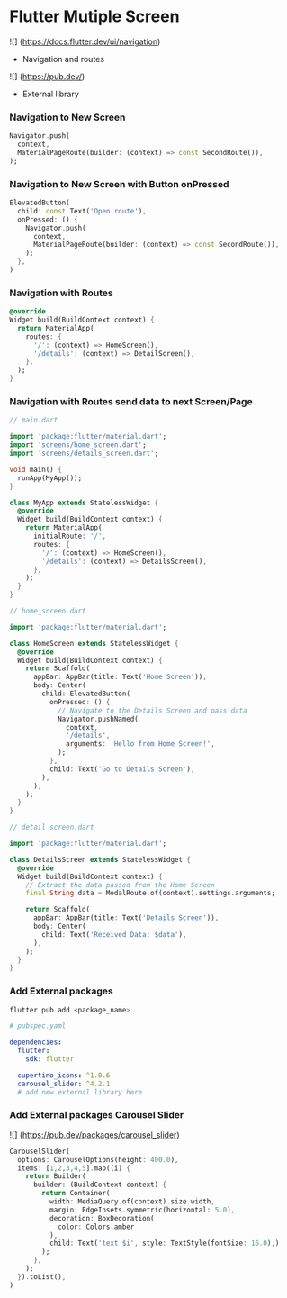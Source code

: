 # Flutter Mutiple Screen


![] (https://docs.flutter.dev/ui/navigation)
   - Navigation and routes

![] (https://pub.dev/)
   - External library



### Navigation to New Screen
```dart
Navigator.push(
  context,
  MaterialPageRoute(builder: (context) => const SecondRoute()),
);
```

### Navigation to New Screen with Button onPressed
```dart
ElevatedButton(
  child: const Text('Open route'),
  onPressed: () {
    Navigator.push(
      context,
      MaterialPageRoute(builder: (context) => const SecondRoute()),
    );
  },
)
```

### Navigation with Routes
```dart
@override
Widget build(BuildContext context) {
  return MaterialApp(
    routes: {
      '/': (context) => HomeScreen(),
      '/details': (context) => DetailScreen(),
    },
  );
}
```

### Navigation with Routes send data to next Screen/Page

```dart
// main.dart

import 'package:flutter/material.dart';
import 'screens/home_screen.dart';
import 'screens/details_screen.dart';

void main() {
  runApp(MyApp());
}

class MyApp extends StatelessWidget {
  @override
  Widget build(BuildContext context) {
    return MaterialApp(
      initialRoute: '/',
      routes: {
        '/': (context) => HomeScreen(),
        '/details': (context) => DetailsScreen(),
      },
    );
  }
}
```

```dart
// home_screen.dart

import 'package:flutter/material.dart';

class HomeScreen extends StatelessWidget {
  @override
  Widget build(BuildContext context) {
    return Scaffold(
      appBar: AppBar(title: Text('Home Screen')),
      body: Center(
        child: ElevatedButton(
          onPressed: () {
            // Navigate to the Details Screen and pass data
            Navigator.pushNamed(
              context,
              '/details',
              arguments: 'Hello from Home Screen!',
            );
          },
          child: Text('Go to Details Screen'),
        ),
      ),
    );
  }
}
```

```dart
// detail_screen.dart

import 'package:flutter/material.dart';

class DetailsScreen extends StatelessWidget {
  @override
  Widget build(BuildContext context) {
    // Extract the data passed from the Home Screen
    final String data = ModalRoute.of(context).settings.arguments;

    return Scaffold(
      appBar: AppBar(title: Text('Details Screen')),
      body: Center(
        child: Text('Received Data: $data'),
      ),
    );
  }
}
```

### Add External packages

```bash
flutter pub add <package_name> 
```

```yaml
# pubspec.yaml

dependencies:
  flutter:
    sdk: flutter

  cupertino_icons: ^1.0.6
  carousel_slider: ^4.2.1
  # add new external library here
```

### Add External packages Carousel Slider

![] (https://pub.dev/packages/carousel_slider)

```dart
CarouselSlider(
  options: CarouselOptions(height: 400.0),
  items: [1,2,3,4,5].map((i) {
    return Builder(
      builder: (BuildContext context) {
        return Container(
          width: MediaQuery.of(context).size.width,
          margin: EdgeInsets.symmetric(horizontal: 5.0),
          decoration: BoxDecoration(
            color: Colors.amber
          ),
          child: Text('text $i', style: TextStyle(fontSize: 16.0),)
        );
      },
    );
  }).toList(),
)
```
